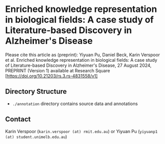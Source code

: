 # Enriched knowledge representation in biological fields: A case study of Literature-based Discovery in Alzheimer's Disease

Please cite this article as (preprint): Yiyuan Pu, Daniel Beck, Karin Verspoor et al. Enriched knowledge representation in biological fields: A case study of Literature-based Discovery in Alzheimer's Disease, 27 August 2024, PREPRINT (Version 1) available at Research Square [https://doi.org/10.21203/rs.3.rs-4831558/v1]
<!-- doi: https://doi.org/10.21203/rs.3.rs-4831558/v1 -->


<!-- ## Prerequisites

- Python 3.8  -->

## Directory Structure

- `./annotation` directory contains source data and annotations
<!-- - `./01_corpus` directory contains the list of pmids used in the study
- `./02_collect_corpus` directory contains scripts for collecting corpus
- `./03_create_annotator` directory contains scripts for creating AD-specific annotators
- `./04_process_annotation` directory contains scripts for processing annotations
- `./05_generate_graph` directory contains scripts for generating the AD knowledge graph
- `./06_infer_knowledge` directory contains scripts for predicting putative links with graph embedding models
- `./07_analyze_graph` directory contains scripts for analyzing graph statistics
- `./08_analyze_predictions` directory contains scripts for analyzing outputs from link prediction models -->

<!-- ## Usage
1. Download the repo from [The Pathogen Annotator](https://github.com/READ-BioMed/readbiomed-pathogen-annotator)
2. Download the owl files from the `./00_data` directory
3. Prepare `sub_rel_obj_pyear_edat_pmid_sent_id_sent.tsv.gz` file and place it into the `./data/SemMedDB` directory
4. Download SemRepped [CORD-19](https://ii.nlm.nih.gov/SemRep_SemMedDB_SKR/COVID-19/index.shtml) dataset and extract files into `./data/cord-19 directory`
5. Prepare SemMedDB and CORD-19 data using the `./preprocessing/run.sh` file
6. Run Python notebooks in the `./filtering` directory
7. Run Python notebooks in the `./models` directory -->

## Contact
Karin Verspoor (`karin.verspoor (at) rmit.edu.au`) or Yiyuan Pu (`yiyuanp1 (at) student.unimelb.edu.au`)

